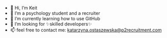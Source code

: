 - 👋 Hi, I’m Keit
- 👀 I’m a psychology student and a recruiter
- 🌱 I’m currently learning how to use GitHub
- 💞️ I’m looking for ✨skilled developers✨
- 📫 feel free to contact me: katarzyna.ostaszewska@p2recruitment.com

<!---
KeitP2R/KeitP2R is a ✨ special ✨ repository because its `README.md` (this file) appears on your GitHub profile.
You can click the Preview link to take a look at your changes.
--->
